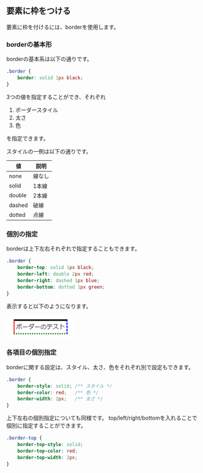 ## 要素に枠をつける

要素に枠を付けるには、borderを使用します。

### borderの基本形

borderの基本系は以下の通りです。

```css:border.css
.border {
    border: solid 1px black;
}
```

3つの値を指定することができ、それぞれ

1. ボーダースタイル
1. 太さ
1. 色

を指定できます。

スタイルの一例は以下の通りです。

| 値 | 説明 |
|--|--|
| none | 線なし |
| solid | 1本線 |
| double | 2本線 |
| dashed | 破線 |
| dotted | 点線 |

### 個別の指定

borderは上下左右それぞれで指定することもできます。

```css:border.css
.border {
    border-top: solid 1px black;
    border-left: double 2px red;
    border-right: dashed 1px blue;
    border-bottom: dotted 1px green;
}
```

表示すると以下のようになります。

![](./shots/css/css-2-7.png)

### 各項目の個別指定

borderに関する設定は、スタイル、太さ、色をそれぞれ別で設定もできます。

```css
.border {
    border-style: solid; /** スタイル */
    border-color: red;   /** 色 */
    border-width: 2px;   /** 太さ */
}
```

上下左右の個別指定についても同様です。
top/left/right/bottomを入れることで個別に指定することができます。

```css
.border-top {
    border-top-style: solid;
    border-top-color: red;
    border-top-width: 2px;
}
```
